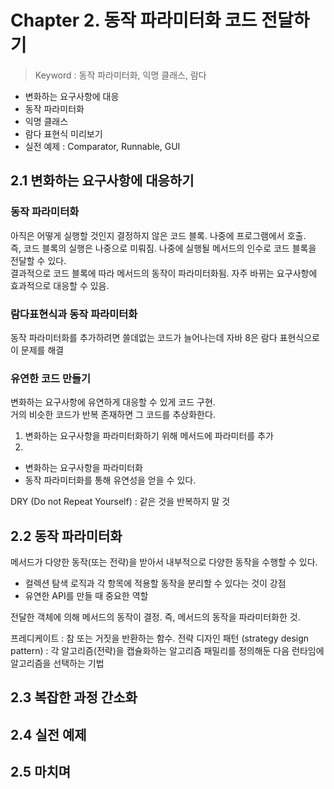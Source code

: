 # Chapter 2. 동작 파라미터화 코드 전달하기
> Keyword : 동작 파라미터화, 익명 클래스, 람다

- 변화하는 요구사항에 대응
- 동작 파라미터화
- 익명 클래스
- 람다 표현식 미리보기
- 실전 예제 : Comparator, Runnable, GUI

## 2.1 변화하는 요구사항에 대응하기
### 동작 파라미터화
아직은 어떻게 실행할 것인지 결정하지 않은 코드 블록. 나중에 프로그램에서 호출.  
즉, 코드 블록의 실행은 나중으로 미뤄짐. 나중에 실행될 메서드의 인수로 코드 블록을 전달할 수 있다.  
결과적으로 코드 블록에 따라 메서드의 동작이 파라미터화됨.
자주 바뀌는 요구사항에 효과적으로 대응할 수 있음.

### 람다표현식과 동작 파라미터화
동작 파라미터화를 추가하려면 쓸데없는 코드가 늘어나는데 자바 8은 람다 표현식으로 이 문제를 해결

### 유연한 코드 만들기
변화하는 요구사항에 유연하게 대응할 수 있게 코드 구현.  
거의 비슷한 코드가 반복 존재하면 그 코드를 추상화한다.

1) 변화하는 요구사항을 파라미터화하기 위해 메서드에 파라미터를 추가
2) 
- 변화하는 요구사항을 파라미터화
- 동작 파라미터화를 통해 유연성을 얻을 수 있다.

DRY (Do not Repeat Yourself) : 같은 것을 반복하지 말 것

## 2.2 동작 파라미터화
메서드가 다양한 동작(또는 전략)을 받아서 내부적으로 다양한 동작을 수행할 수 있다.
- 컬렉션 탐색 로직과 각 항목에 적용할 동작을 분리할 수 있다는 것이 강점
- 유연한 API를 만들 때 중요한 역할

전달한 객체에 의해 메서드의 동작이 결정. 즉, 메서드의 동작을 파라미터화한 것.

프레디케이트 : 참 또는 거짓을 반환하는 함수.
전략 디자인 패턴 (strategy design pattern) : 각 알고리즘(전략)을 캡슐화하는 알고리즘 패밀리를 정의해둔 다음 런타임에 알고리즘을 선택하는 기법

## 2.3 복잡한 과정 간소화

## 2.4 실전 예제

## 2.5 마치며
